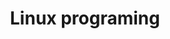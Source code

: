 ---
layout: list
title: Linux programing
slug: linux
description: >
  리눅스 환경에서 사용해본 앱, 프로젝트 등에 관한 페이지입니다.
accent_color: '#13ba30'
accent_image:
  overlay:    true
---